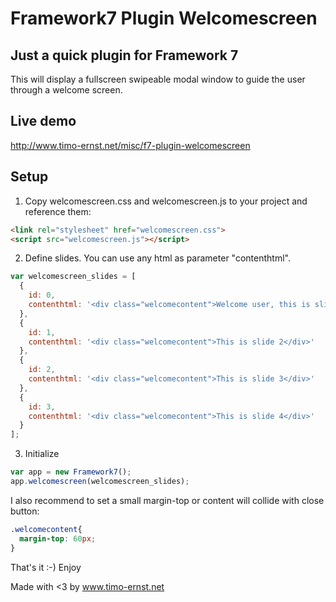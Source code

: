 # Framework7 Plugin Welcomescreen

## Just a quick plugin for Framework 7

This will display a fullscreen swipeable modal window to guide the user through a welcome screen.

## Live demo

http://www.timo-ernst.net/misc/f7-plugin-welcomescreen

## Setup

1) Copy welcomescreen.css and welcomescreen.js to your project and reference them:

```html
<link rel="stylesheet" href="welcomescreen.css">
<script src="welcomescreen.js"></script>
```

2) Define slides. You can use any html as parameter "contenthtml".

```javascript
var welcomescreen_slides = [
  {
    id: 0,
    contenthtml: '<div class="welcomecontent">Welcome user, this is slide 1<br>Swipe right to see next tutorial page</div>'
  },
  {
    id: 1,
    contenthtml: '<div class="welcomecontent">This is slide 2</div>'
  },
  {
    id: 2,
    contenthtml: '<div class="welcomecontent">This is slide 3</div>'
  },
  {
    id: 3,
    contenthtml: '<div class="welcomecontent">This is slide 4</div>'
  }
];
```

3) Initialize

```javascript
var app = new Framework7();
app.welcomescreen(welcomescreen_slides);
```

I also recommend to set a small margin-top or content will collide with close button:

```css
.welcomecontent{
  margin-top: 60px;
}
```

That's it :-)
Enjoy

Made with <3 by www.timo-ernst.net
